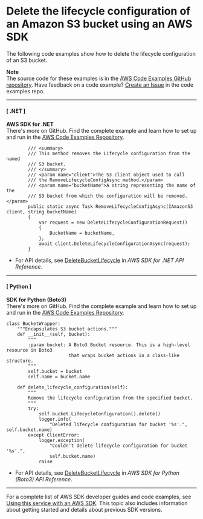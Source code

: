 # Delete the lifecycle configuration of an Amazon S3 bucket using an AWS SDK<a name="example_s3_DeleteBucketLifecycle_section"></a>

The following code examples show how to delete the lifecycle configuration of an S3 bucket\.

**Note**  
The source code for these examples is in the [AWS Code Examples GitHub repository](https://github.com/awsdocs/aws-doc-sdk-examples)\. Have feedback on a code example? [Create an Issue](https://github.com/awsdocs/aws-doc-sdk-examples/issues/new/choose) in the code examples repo\. 

------
#### [ \.NET ]

**AWS SDK for \.NET**  
 There's more on GitHub\. Find the complete example and learn how to set up and run in the [AWS Code Examples Repository](https://github.com/awsdocs/aws-doc-sdk-examples/tree/main/dotnetv3/S3#code-examples)\. 
  

```
        /// <summary>
        /// This method removes the Lifecycle configuration from the named
        /// S3 bucket.
        /// </summary>
        /// <param name="client">The S3 client object used to call
        /// the RemoveLifecycleConfigAsync method.</param>
        /// <param name="bucketName">A string representing the name of the
        /// S3 bucket from which the configuration will be removed.</param>
        public static async Task RemoveLifecycleConfigAsync(IAmazonS3 client, string bucketName)
        {
            var request = new DeleteLifecycleConfigurationRequest()
            {
                BucketName = bucketName,
            };
            await client.DeleteLifecycleConfigurationAsync(request);
        }
```
+  For API details, see [DeleteBucketLifecycle](https://docs.aws.amazon.com/goto/DotNetSDKV3/s3-2006-03-01/DeleteBucketLifecycle) in *AWS SDK for \.NET API Reference*\. 

------
#### [ Python ]

**SDK for Python \(Boto3\)**  
 There's more on GitHub\. Find the complete example and learn how to set up and run in the [AWS Code Examples Repository](https://github.com/awsdocs/aws-doc-sdk-examples/tree/main/python/example_code/s3/s3_basics#code-examples)\. 
  

```
class BucketWrapper:
    """Encapsulates S3 bucket actions."""
    def __init__(self, bucket):
        """
        :param bucket: A Boto3 Bucket resource. This is a high-level resource in Boto3
                       that wraps bucket actions in a class-like structure.
        """
        self.bucket = bucket
        self.name = bucket.name

    def delete_lifecycle_configuration(self):
        """
        Remove the lifecycle configuration from the specified bucket.
        """
        try:
            self.bucket.LifecycleConfiguration().delete()
            logger.info(
                "Deleted lifecycle configuration for bucket '%s'.", self.bucket.name)
        except ClientError:
            logger.exception(
                "Couldn't delete lifecycle configuration for bucket '%s'.",
                self.bucket.name)
            raise
```
+  For API details, see [DeleteBucketLifecycle](https://docs.aws.amazon.com/goto/boto3/s3-2006-03-01/DeleteBucketLifecycle) in *AWS SDK for Python \(Boto3\) API Reference*\. 

------

For a complete list of AWS SDK developer guides and code examples, see [Using this service with an AWS SDK](UsingAWSSDK.md#sdk-general-information-section)\. This topic also includes information about getting started and details about previous SDK versions\.